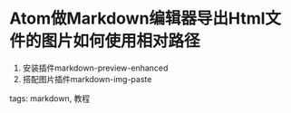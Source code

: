 # Atom做Markdown编辑器导出Html文件的图片如何使用相对路径

1. 安装插件markdown-preview-enhanced
2. 搭配图片插件markdown-img-paste

tags: markdown, 教程
